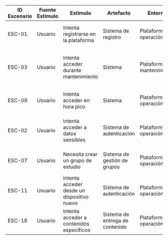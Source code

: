 | ID Escenario | Fuente Estímulo | Estímulo | Artefacto | Entorno | Respuesta | Medida de Respuesta | Comentario |
|--------------|------------------|----------|-----------|---------|-----------|---------------------|------------|
| ESC-01       | Usuario          | Intenta registrarse en la plataforma | Sistema de registro | Plataforma en operación | Proceso de registro claro y rápido | Completar registro en menos de 2 minutos | Incluir validaciones en tiempo real |
| ESC-03       | Usuario          | Intenta acceder durante mantenimiento | Sistema | Plataforma en mantenimiento | Mostrar mensaje de mantenimiento y tiempo estimado de retorno | Mensaje claro y tiempo estimado visible | Notificar con anticipación sobre tiempos de mantenimiento |
| ESC-09       | Usuario          | Intenta acceder en hora pico | Sistema | Plataforma en operación | Mantener el rendimiento adecuado | Respuesta en menos de 5 segundos | Escalar recursos automáticamente durante horas pico |
| ESC-02       | Usuario          | Intenta acceder a datos sensibles | Sistema de autenticación | Plataforma en operación | Solicitar autenticación de múltiples factores | Autenticación en menos de 1 minuto | Utilizar autenticación por token y contraseñas fuertes |
| ESC-07       | Usuario          | Necesita crear un grupo de estudio | Sistema de gestión de grupos | Plataforma en operación | Proceso intuitivo para creación de grupos | Crear grupo en menos de 2 minutos | Proveer tutoriales rápidos y fáciles |
| ESC-11       | Usuario          | Intenta acceder desde un dispositivo nuevo | Sistema de autenticación | Plataforma en operación | Solicitar verificación adicional | Verificación en menos de 2 minutos | Implementar notificaciones de acceso desde nuevos dispositivos |
| ESC-18       | Usuario          | Intenta acceder a contenidos específicos | Sistema de entrega de contenido | Plataforma en operación | Entregar contenido de manera rápida y sin errores | Carga de contenido en menos de 3 segundos | Utilizar técnicas de caché |
